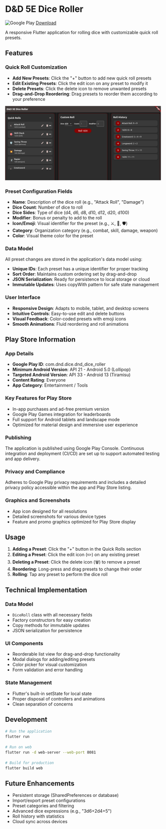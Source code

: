 # D&D 5E Dice Roller

![Google Play](https://img.shields.io/badge/Google%20Play-Download-green.svg)
[Download](https://play.google.com/store/apps/details?id=com.dnd.dice.dnd_dice_roller)

A responsive Flutter application for rolling dice with customizable quick roll presets.

## Features

### Quick Roll Customization
- **Add New Presets**: Click the "+" button to add new quick roll presets
- **Edit Existing Presets**: Click the edit icon on any preset to modify it
- **Delete Presets**: Click the delete icon to remove unwanted presets
- **Drag-and-Drop Reordering**: Drag presets to reorder them according to your preference
  
![Screenshot](https://github.com/tiation/dnd_dice_roller/blob/main/Screenshot%20from%202025-07-15%2015-01-42.png?raw=true)

### Preset Configuration Fields
- **Name**: Description of the dice roll (e.g., "Attack Roll", "Damage")
- **Dice Count**: Number of dice to roll
- **Dice Sides**: Type of dice (d4, d6, d8, d10, d12, d20, d100)
- **Modifier**: Bonus or penalty to add to the roll
- **Icon/Emoji**: Visual identifier for the preset (e.g., ⚔️, 🎯, 🛡️)
- **Category**: Organization category (e.g., combat, skill, damage, weapon)
- **Color**: Visual theme color for the preset

### Data Model
All preset changes are stored in the application's data model using:
- **Unique IDs**: Each preset has a unique identifier for proper tracking
- **Sort Order**: Maintains custom ordering set by drag-and-drop
- **JSON Serialization**: Ready for persistence to local storage or cloud
- **Immutable Updates**: Uses copyWith pattern for safe state management

### User Interface
- **Responsive Design**: Adapts to mobile, tablet, and desktop screens
- **Intuitive Controls**: Easy-to-use edit and delete buttons
- **Visual Feedback**: Color-coded presets with emoji icons
- **Smooth Animations**: Fluid reordering and roll animations

## Play Store Information

### App Details
- **Google Play ID**: com.dnd.dice.dnd_dice_roller
- **Minimum Android Version**: API 21 - Android 5.0 (Lollipop)
- **Targeted Android Version**: API 33 - Android 13 (Tiramisu)
- **Content Rating**: Everyone
- **App Category**: Entertainment / Tools

### Key Features for Play Store
- In-app purchases and ad-free premium version
- Google Play Games integration for leaderboards
- Full support for Android tablets and landscape mode
- Optimized for material design and immersive user experience

### Publishing
The application is published using Google Play Console. Continuous integration and deployment (CI/CD) are set up to support automated testing and app delivery.

### Privacy and Compliance
Adheres to Google Play privacy requirements and includes a detailed privacy policy accessible within the app and Play Store listing.

### Graphics and Screenshots
- App icon designed for all resolutions
- Detailed screenshots for various device types
- Feature and promo graphics optimized for Play Store display

## Usage

1. **Adding a Preset**: Click the "+" button in the Quick Rolls section
2. **Editing a Preset**: Click the edit icon (✏️) on any existing preset
3. **Deleting a Preset**: Click the delete icon (🗑️) to remove a preset
4. **Reordering**: Long-press and drag presets to change their order
5. **Rolling**: Tap any preset to perform the dice roll

## Technical Implementation

### Data Model
- `DiceRoll` class with all necessary fields
- Factory constructors for easy creation
- Copy methods for immutable updates
- JSON serialization for persistence

### UI Components
- Reorderable list view for drag-and-drop functionality
- Modal dialogs for adding/editing presets
- Color picker for visual customization
- Form validation and error handling

### State Management
- Flutter's built-in setState for local state
- Proper disposal of controllers and animations
- Clean separation of concerns

## Development

```bash
# Run the application
flutter run

# Run on web
flutter run -d web-server --web-port 8081

# Build for production
flutter build web
```

## Future Enhancements

- Persistent storage (SharedPreferences or database)
- Import/export preset configurations
- Preset categories and filtering
- Advanced dice expressions (e.g., "3d6+2d4+5")
- Roll history with statistics
- Cloud sync across devices
